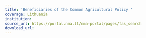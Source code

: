 ```yaml
---
title: 'Beneficiaries of the Common Agricultural Policy '
coverage: Lithuania
institution: 
source_url: https://portal.nma.lt/nma-portal/pages/fas_search
download_url: 
---
```

